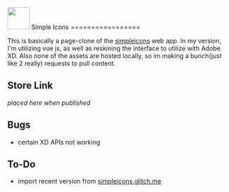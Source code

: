<img src="https://cdn.glitch.com/94a91acb-521d-41e5-be37-e8843474659f%2Fsimple-icon.png?1551599029342" width="50" height="50">
Simple Icons
=================

This is basically a page-clone of the [simpleicons](https://simpleicons.org) web app.
In my version, I'm utilizing vue js, as well as reskining the interface to utilize with Adobe XD. Also none of the assets are hosted locally, so im making a bunch(just like 2 really) requests to pull content.

## Store Link
_placed here when published_

## Bugs
* certain XD APIs not working

## To-Do
* import recent version from [simpleicons.glitch.me](https://simpleicons.glitch.me)
